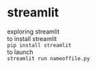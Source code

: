 # streamlit
exploring streamlit
<br>
to install streamlit
<br>
``` pip install streamlit ```
<br>
to launch
<br>
```streamlit run nameoffile.py```
